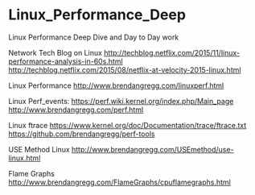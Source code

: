 # Linux_Performance_Deep
Linux Performance Deep Dive and Day to Day work


Network Tech Blog on Linux
http://techblog.netflix.com/2015/11/linux-performance-analysis-in-60s.html
http://techblog.netflix.com/2015/08/netflix-at-velocity-2015-linux.html

Linux Performance
http://www.brendangregg.com/linuxperf.html

Linux Perf_events:
https://perf.wiki.kernel.org/index.php/Main_page
http://www.brendangregg.com/perf.html

Linux ftrace
https://www.kernel.org/doc/Documentation/trace/ftrace.txt
https://github.com/brendangregg/perf-tools

USE Method Linux
http://www.brendangregg.com/USEmethod/use-linux.html

Flame Graphs
http://www.brendangregg.com/FlameGraphs/cpuflamegraphs.html
